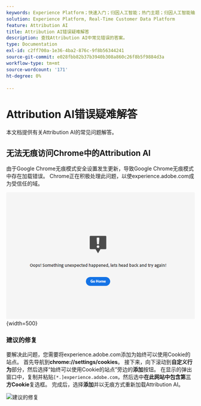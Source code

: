 ```yaml
---
keywords: Experience Platform；快速入门；归因人工智能；热门主题；归因人工智能输入；归因人工智能输出；归因人工智能故障诊断；归因人工智能错误
solution: Experience Platform, Real-Time Customer Data Platform
feature: Attribution AI
title: Attribution AI错误疑难解答
description: 查找Attribution AI中常见错误的答案。
type: Documentation
exl-id: c2ff700a-1e36-4ba2-876c-9f8b56344241
source-git-commit: e028fbb82b37b3940b308a860c26f8b5f9884d3a
workflow-type: tm+mt
source-wordcount: '171'
ht-degree: 0%

---
```


# Attribution AI错误疑难解答

本文档提供有关Attribution AI的常见问题解答。

## 无法无痕访问Chrome中的Attribution AI

由于Google Chrome无痕模式安全设置发生更新，导致Google Chrome无痕模式中存在加载错误。 Chrome正在积极处理此问题，以使experience.adobe.com成为受信任的域。

![错误图像](./images/faq/error.PNG){width=500}

### 建议的修复

要解决此问题，您需要将experience.adobe.com添加为始终可以使用Cookie的站点。 首先导航到&#x200B;**chrome://settings/cookies**。 接下来，向下滚动到&#x200B;**自定义行为**&#x200B;部分，然后选择“始终可以使用Cookie的站点”旁边的&#x200B;**添加**&#x200B;按钮。 在显示的弹出窗口中，复制并粘贴`[*.]experience.adobe.com`，然后选中&#x200B;**在此网站中包含第三方Cookie**&#x200B;复选框。 完成后，选择&#x200B;**添加**&#x200B;并以无痕方式重新加载Attribution AI。

![建议的修复](./images/faq/cookies2.gif)

